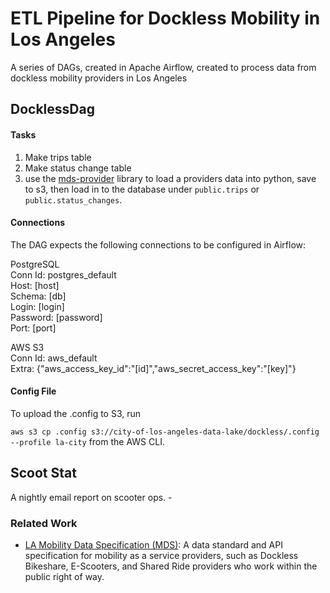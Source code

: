 # ETL Pipeline for Dockless Mobility in Los Angeles

A series of DAGs, created in Apache Airflow, created to process data from dockless mobility providers in Los Angeles

## DocklessDag
#### Tasks
1. Make trips table 
2. Make status change table 
3. use the [mds-provider](http://github.com/cityofsantamonica/mds-provider) library to load a providers data into python, save to s3, then load in to the database under `public.trips` or `public.status_changes`. 

#### Connections
The DAG expects the following connections to be configured in Airflow:

PostgreSQL  
Conn Id: postgres_default  
Host: [host]  
Schema: [db]  
Login: [login]  
Password: [password]  
Port: [port]  

AWS S3  
Conn Id: aws_default  
Extra: {"aws_access_key_id":"[id]","aws_secret_access_key":"[key]"}  

#### Config File 

To upload the .config to S3, run 

`aws s3 cp .config s3://city-of-los-angeles-data-lake/dockless/.config --profile la-city` from the AWS CLI.

## Scoot Stat

A nightly email report on scooter ops. -
### Related Work
* [LA Mobility Data Specification (MDS)](https://github.com/CityOfLosAngeles/mobility-data-specification): A data standard and API specification for mobility as a service providers, such as Dockless Bikeshare, E-Scooters, and Shared Ride providers who work within the public right of way.
